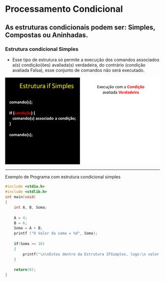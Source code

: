 # Processamento Condicional

**As estruturas condicionais podem ser: Simples, Compostas ou Aninhadas.**
---

### Estrutura condicional Simples
+ Esse tipo de estrutura só permite a execução dos comandos associados a(s) condição(ões) avaliada(s) verdadeira, do contrário (condição avaliada Falsa), esse conjunto de comandos não será executado.

![programa](/markdowns/gif_IF_Simples.gif)

---
Exemplo de Programa com estrutura condicional simples

``` C runnable
#include <stdio.h>
#include <stdlib.h>
int main(void)
{
    int A, B, Soma;
 
    A = 4;
    B = 6;
    Soma = A + B;
    printf ("O Valor da soma = %d", Soma);
 
    if(Soma >= 10)
    {
        printf("\n\nEstou dentro da Estrutura IFSimples, logo:\n valor da soma é maior ou igual a 10\n");
    }
 
    return(0);
}
```
